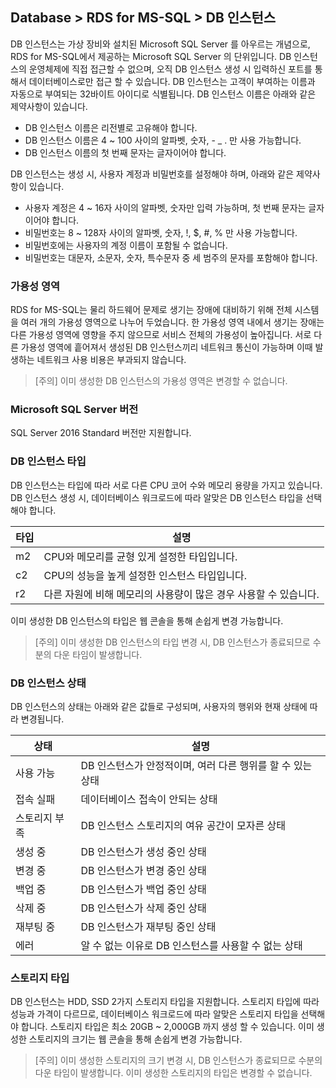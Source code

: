 ## Database > RDS for MS-SQL > DB 인스턴스

DB 인스턴스는 가상 장비와 설치된 Microsoft SQL Server 를 아우르는 개념으로, RDS for MS-SQL에서 제공하는 Microsoft SQL Server 의 단위입니다.
DB 인스턴스의 운영체제에 직접 접근할 수 없으며, 오직 DB 인스턴스 생성 시 입력하신 포트를 통해서 데이터베이스로만 접근 할 수 있습니다.
DB 인스턴스는 고객이 부여하는 이름과 자동으로 부여되는 32바이트 아이디로 식별됩니다. 
DB 인스턴스 이름은 아래와 같은 제약사항이 있습니다.

* DB 인스턴스 이름은 리전별로 고유해야 합니다.
* DB 인스턴스 이름은 4 ~ 100 사이의 알파벳, 숫자, - _ . 만 사용 가능합니다.
* DB 인스턴스 이름의 첫 번째 문자는 글자이어야 합니다.

DB 인스턴스는 생성 시, 사용자 계정과 비밀번호를 설정해야 하며, 아래와 같은 제약사항이 있습니다.

* 사용자 계정은 4 ~ 16자 사이의 알파벳, 숫자만 입력 가능하며, 첫 번째 문자는 글자이어야 합니다.
* 비밀번호는 8 ~ 128자 사이의 알파벳, 숫자, !, $, #, % 만 사용 가능합니다. 
* 비밀번호에는 사용자의 계정 이름이 포함될 수 없습니다.
* 비밀번호는 대문자, 소문자, 숫자, 특수문자 중 세 범주의 문자를 포함해야 합니다.

### 가용성 영역

RDS for MS-SQL는 물리 하드웨어 문제로 생기는 장애에 대비하기 위해 전체 시스템을 여러 개의 가용성 영역으로 나누어 두었습니다. 한 가용성 영역 내에서 생기는 장애는 다른 가용성 영역에 영향을 주지 않으므로 서비스 전체의 가용성이 높아집니다. 서로 다른 가용성 영역에 흩어져서 생성된 DB 인스턴스끼리 네트워크 통신이 가능하며 이때 발생하는 네트워크 사용 비용은 부과되지 않습니다.

> [주의]
> 이미 생성한 DB 인스턴스의 가용성 영역은 변경할 수 없습니다.

### Microsoft SQL Server 버전

SQL Server 2016 Standard 버전만 지원합니다.

### DB 인스턴스 타입

DB 인스턴스는 타입에 따라 서로 다른 CPU 코어 수와 메모리 용량을 가지고 있습니다.
DB 인스턴스 생성 시, 데이터베이스 워크로드에 따라 알맞은 DB 인스턴스 타입을 선택해야 합니다.

| 타입    | 설명 |
| ------- | -------------------------------------------------|
| m2 | CPU와 메모리를 균형 있게 설정한 타입입니다. |
| c2 | CPU의 성능을 높게 설정한 인스턴스 타입입니다. |
| r2 | 다른 자원에 비해 메모리의 사용량이 많은 경우 사용할 수 있습니다. |

이미 생성한 DB 인스턴스의 타입은 웹 콘솔을 통해 손쉽게 변경 가능합니다.

> [주의]
> 이미 생성한 DB 인스턴스의 타입 변경 시, DB 인스턴스가 종료되므로 수분의 다운 타임이 발생합니다.

### DB 인스턴스 상태

DB 인스턴스의 상태는 아래와 같은 값들로 구성되며, 사용자의 행위와 현재 상태에 따라 변경됩니다.

| 상태    | 설명 |
| ------- | -------------------------------------------------|
| 사용 가능 | DB 인스턴스가 안정적이며, 여러 다른 행위를 할 수 있는 상태 |
| 접속 실패 | 데이터베이스 접속이 안되는 상태 |
| 스토리지 부족 | DB 인스턴스 스토리지의 여유 공간이 모자른 상태 |
| 생성 중 | DB 인스턴스가 생성 중인 상태 |
| 변경 중 | DB 인스턴스가 변경 중인 상태 |
| 백업 중 | DB 인스턴스가 백업 중인 상태 |
| 삭제 중 | DB 인스턴스가 삭제 중인 상태 |
| 재부팅 중 | DB 인스턴스가 재부팅 중인 상태 |
| 에러 | 알 수 없는 이유로 DB 인스턴스를 사용할 수 없는 상태 |

### 스토리지 타입

DB 인스턴스는 HDD, SSD 2가지 스토리지 타입을 지원합니다.
스토리지 타입에 따라 성능과 가격이 다르므로, 데이터베이스 워크로드에 따라 알맞은 스토리지 타입을 선택해야 합니다.
스토리지 타입은 최소 20GB ~ 2,000GB 까지 생성 할 수 있습니다.
이미 생성한 스토리지의 크기는 웹 콘솔을 통해 손쉽게 변경 가능합니다.

> [주의]
> 이미 생성한 스토리지의 크기 변경 시, DB 인스턴스가 종료되므로 수분의 다운 타임이 발생합니다.
> 이미 생성한 스토리지의 타입은 변경할 수 없습니다.